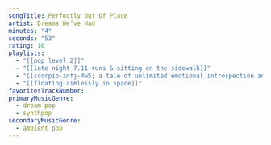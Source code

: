 ```yaml
---
songTitle: Perfectly Out Of Place
artist: Dreams We’ve Had
minutes: "4"
seconds: "53"
rating: 10
playlists:
  - "[[pop level 2]]"
  - "[[late night 7.11 runs & sitting on the sidewalk]]"
  - "[[scorpio-infj-4w5; a tale of unlimited emotional introspection and arcane bullshit]]"
  - "[[floating aimlessly in space]]"
favoritesTrackNumber:
primaryMusicGenre:
  - dream pop
  - synthpop
secondaryMusicGenre:
  - ambient pop
---
```

